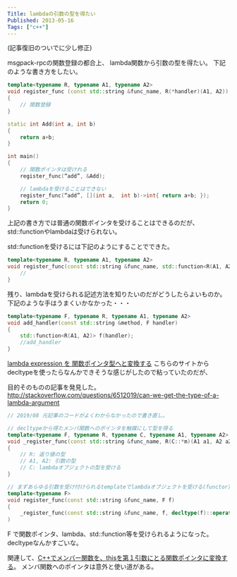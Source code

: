 ```yaml
---
Title: lambdaの引数の型を得たい
Published: 2013-05-16
Tags: ["c++"]
---
```


(記事復旧のついでに少し修正)

msgpack-rpcの関数登録の都合上、 lambda関数から引数の型を得たい。 下記のような書き方をしたい。

```c++
template<typename R, typename A1, typename A2>
void register_func (const std::string &func_name, R(*handler)(A1, A2))
{
    // 関数登録
}

static int Add(int a, int b)
{
    return a+b;
}

int main()
{
    // 関数ポインタは受けれる
    register_func(“add”, &Add);

    // lambdaを受けることはできない
    register_func(“add”, [](int a,  int b)->int{ return a+b; });
    return 0;
}

```

上記の書き方では普通の関数ポインタを受けることはできるのだが、 std::functionやlambdaは受けられない。

std::functionを受けるには下記のようにすることでできた。

```c++
template<typename R, typename A1, typename A2>
void register_func(const std::string &func_name, std::function<R(A1, A2) handler) {
    //
}
```

残り、lambdaを受けられる記述方法を知りたいのだがどうしたらよいものか。 下記のような手はうまくいかなかった・・・

```c++
template<typename F, typename R, typename A1, typename A2>
void add_handler(const std::string &method, F handler)
{
    std::function<R(A1, A2)> f(handler);
    //add_handler
}

```

[lambda expression を 関数ポインタ型へと変換する](http://d.hatena.ne.jp/osyo-manga/20121205/1354674180) こちらのサイトから decltypeを使ったらなんかできそうな感じがしたので粘っていたのだが、

目的そのものの記事を発見した。 http://stackoverflow.com/questions/6512019/can-we-get-the-type-of-a-lambda-argument

```c++
// 2019/08 元記事のコードがよくわからなかったので書き直し。

// decltypeから得たメンバ関数へのポインタを触媒にして型を得る
template<typename F, typename R, typename C, typename A1, typename A2>
void _register_func(const std::string &func_name, R(C::*m)(A1 a1, A2 a2)const) // constに注意
{
    // R: 返り値の型
    // A1, A2: 引数の型
    // C: lambdaオブジェクトの型を受ける
}

// まずあらゆる引数を受け付けられるtemplateでlambdaオブジェクトを受ける(functor)
template<typename F>
void register_func(const std::string &func_name, F f)
{
    _register_func(const std::string &func_name, f, decltype(f)::operator());
)
```

F で関数ポインタ、lambda、std::function等を受けられるようになった。 decltypeなんかすごいな。

関連して、[C++でメンバー関数を、thisを第１引数にとる関数ポインタに変換する](https://qiita.com/ousttrue/items/6b207e1d431cf20e04d9)。
メンバ関数へのポインタは意外と使い道がある。
